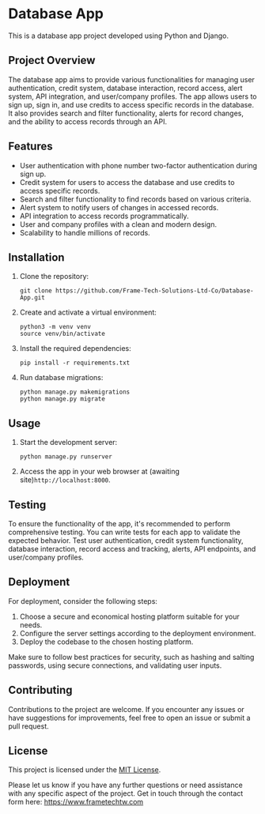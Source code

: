 # Database App

This is a database app project developed using Python and Django.

## Project Overview

The database app aims to provide various functionalities for managing user authentication, credit system, database interaction, record access, alert system, API integration, and user/company profiles. The app allows users to sign up, sign in, and use credits to access specific records in the database. It also provides search and filter functionality, alerts for record changes, and the ability to access records through an API.

## Features

- User authentication with phone number two-factor authentication during sign up.
- Credit system for users to access the database and use credits to access specific records.
- Search and filter functionality to find records based on various criteria.
- Alert system to notify users of changes in accessed records.
- API integration to access records programmatically.
- User and company profiles with a clean and modern design.
- Scalability to handle millions of records.

## Installation

1. Clone the repository:
   ```
   git clone https://github.com/Frame-Tech-Solutions-Ltd-Co/Database-App.git
   ```

2. Create and activate a virtual environment:
   ```
   python3 -m venv venv
   source venv/bin/activate
   ```

3. Install the required dependencies:
   ```
   pip install -r requirements.txt
   ```

4. Run database migrations:
   ```
   python manage.py makemigrations
   python manage.py migrate
   ```

## Usage

1. Start the development server:
   ```
   python manage.py runserver
   ```

2. Access the app in your web browser at (awaiting site)`http://localhost:8000`.

## Testing

To ensure the functionality of the app, it's recommended to perform comprehensive testing. You can write tests for each app to validate the expected behavior. Test user authentication, credit system functionality, database interaction, record access and tracking, alerts, API endpoints, and user/company profiles.

## Deployment

For deployment, consider the following steps:

1. Choose a secure and economical hosting platform suitable for your needs.
2. Configure the server settings according to the deployment environment.
3. Deploy the codebase to the chosen hosting platform.

Make sure to follow best practices for security, such as hashing and salting passwords, using secure connections, and validating user inputs.

## Contributing

Contributions to the project are welcome. If you encounter any issues or have suggestions for improvements, feel free to open an issue or submit a pull request.

## License

This project is licensed under the [MIT License](LICENSE).

Please let us know if you have any further questions or need assistance with any specific aspect of the project. Get in touch through the contact form here: https://www.frametechtw.com